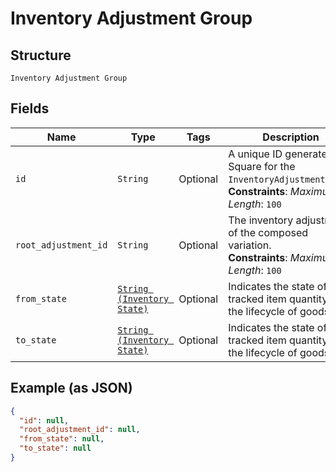 
# Inventory Adjustment Group

## Structure

`Inventory Adjustment Group`

## Fields

| Name | Type | Tags | Description |
|  --- | --- | --- | --- |
| `id` | `String` | Optional | A unique ID generated by Square for the<br>`InventoryAdjustmentGroup`.<br>**Constraints**: *Maximum Length*: `100` |
| `root_adjustment_id` | `String` | Optional | The inventory adjustment of the composed variation.<br>**Constraints**: *Maximum Length*: `100` |
| `from_state` | [`String (Inventory State)`](../../doc/models/inventory-state.md) | Optional | Indicates the state of a tracked item quantity in the lifecycle of goods. |
| `to_state` | [`String (Inventory State)`](../../doc/models/inventory-state.md) | Optional | Indicates the state of a tracked item quantity in the lifecycle of goods. |

## Example (as JSON)

```json
{
  "id": null,
  "root_adjustment_id": null,
  "from_state": null,
  "to_state": null
}
```

